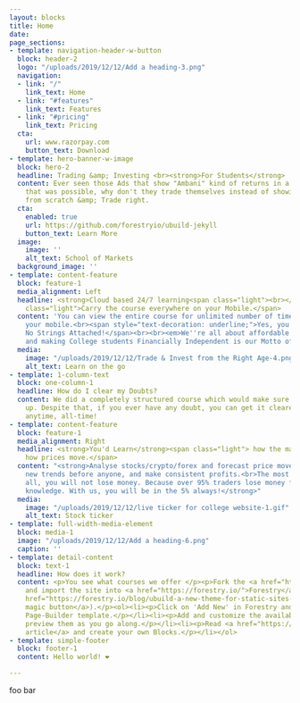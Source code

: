 ```yaml
---
layout: blocks
title: Home
date: 
page_sections:
- template: navigation-header-w-button
  block: header-2
  logo: "/uploads/2019/12/12/Add a heading-3.png"
  navigation:
  - link: "/"
    link_text: Home
  - link: "#features"
    link_text: Features
  - link: "#pricing"
    link_text: Pricing
  cta:
    url: www.razorpay.com
    button_text: Download
- template: hero-banner-w-image
  block: hero-2
  headline: Trading &amp; Investing <br><strong>For Students</strong>
  content: Ever seen those Ads that show "Ambani" kind of returns in a day?<br>If
    that was possible, why don't they trade themselves instead of showing you ads?<br>Learn
    from scratch &amp; Trade right.
  cta:
    enabled: true
    url: https://github.com/forestryio/ubuild-jekyll
    button_text: Learn More
  image:
    image: ''
    alt_text: School of Markets
  background_image: ''
- template: content-feature
  block: feature-1
  media_alignment: Left
  headline: <strong>Cloud based 24/7 learning<span class="light"><br></span></strong><span
    class="light">Carry the course everywhere on your Mobile.</span>
  content: 'You can view the entire course for unlimited number of times, through
    your mobile.<br><span style="text-decoration: underline;">Yes, you read it right.
    No Strings Attached!</span><br><br><em>We''re all about affordable education,
    and making College students Financially Independent is our Motto of the year 2020!</em>'
  media:
    image: "/uploads/2019/12/12/Trade & Invest from the Right Age-4.png"
    alt_text: Learn on the go
- template: 1-column-text
  block: one-column-1
  headline: How do I clear my Doubts?
  content: We did a completely structured course which would make sure no doubts come
    up. Despite that, if you ever have any doubt, you can get it cleared over call/text/TeamViewer
    anytime, all-time!
- template: content-feature
  block: feature-1
  media_alignment: Right
  headline: <strong>You'd Learn</strong><span class="light"> how the market works,
    how prices move.</span>
  content: "<strong>Analyse stocks/crypto/forex and forecast price movements.</strong><br><strong>Spot
    new trends before anyone, and make consistent profits.<br>The most important of
    all, you will not lose money. Because over 95% traders lose money for lack of
    knowledge. With us, you will be in the 5% always!</strong>"
  media:
    image: "/uploads/2019/12/12/live ticker for college website-1.gif"
    alt_text: Stock ticker
- template: full-width-media-element
  block: media-1
  image: "/uploads/2019/12/12/Add a heading-6.png"
  caption: ''
- template: detail-content
  block: text-1
  headline: How does it work?
  content: <p>You see what courses we offer </p><p>Fork the <a href="https://github.com/forestryio/ubuild-jekyll">repo</a>
    and import the site into <a href="https://forestry.io/">Forestry</a> (or use <a
    href="https://forestry.io/blog/ubuild-a-new-theme-for-static-sites-using-blocks#even-quicker-start">our
    magic button</a>).</p><ol><li><p>Click on 'Add New' in Forestry and select the
    Page-Builder template.</p></li><li><p>Add and customize the available Blocks and
    preview them as you go along.</p></li><li><p>Read <a href="https://forestry.io/blog/ubuild-a-new-theme-for-static-sites-using-blocks/">our
    article</a> and create your own Blocks.</p></li></ol>
- template: simple-footer
  block: footer-1
  content: Hello world! ❤︎

---
```

foo bar
